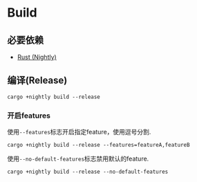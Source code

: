 # Build

## 必要依赖
* [Rust (Nightly)](https://www.rust-lang.org)

## 编译(Release)
`cargo +nightly build --release`

### 开启features
使用`--features`标志开启指定feature，使用逗号分割.

`cargo +nightly build --release --features=featureA,featureB`

使用`--no-default-features`标志禁用默认的feature.

`cargo +nightly build --release --no-default-features`
